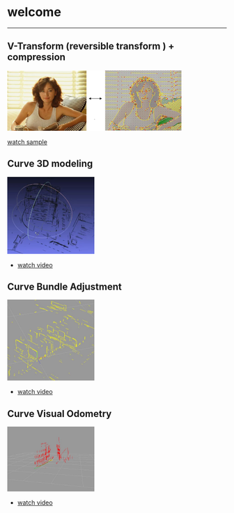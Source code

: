 # welcome 
--------------------------------------------------------------------------------



## V-Transform (reversible transform ) + compression

<img src="videos\compression.png" alt="compression" width="400"/>

[watch sample](videos/compression.md)




## Curve 3D modeling 

<img src="videos\vs-2025-01-14.JPG" alt="3D modeling" width="200"/>



* [watch video](videos/3dmodeling.md)


## Curve Bundle Adjustment 

<img src="videos\cn-2025-01-14.jpg" alt="Curve Bundle Adjustment" width="200"/>



* [watch video](videos/bundle.md)



## Curve Visual Odometry

<img src="videos\mc-2025-01-14.JPG" alt="Curve Visual Odometry" width="200"/>



* [watch video](videos/VisualOdometry.md)